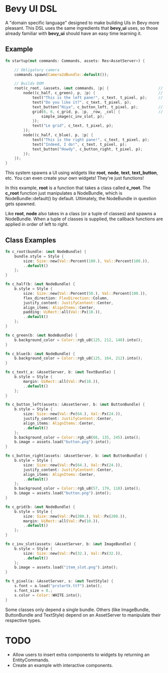 # Bevy UI DSL

A "domain specific language" designed to make building UIs in Bevy more pleasant. This DSL uses the same ingredients that **bevy_ui** uses, so those already familiar with **bevy_ui** should have an easy time learning it.

## Example

```rust
fn startup(mut commands: Commands, assets: Res<AssetServer>) {

    // Obligatory camera
    commands.spawn(Camera2dBundle::default());

    // Builds DOM
    root(c_root, &assets, &mut commands, |p| {                      // Spawns the root NodeBundle. AssetServer gets propagated.
        node((c_half, c_green), p, |p| {                            // Spawns the left pane as a NodeBundle.
            text("This is the left pane!", c_text, t_pixel, p);     // Spawns a TextBundle.
            text("Do you like it?", c_text, t_pixel, p);
            text_button("Hiya", c_button_left, t_pixel, p);         // Spawns a ButtonBundle with a TextBundle child in the middle. Convenience widget.
            grid(6, 6, c_grid, p, |p, _row, _col| {                 // Spawns a NodeBundle container with a NodeBundle for each cell (6x6).
                simple_image(c_inv_slot, p);
            });
            text("Le grid", c_text, t_pixel, p);
        });
        node((c_half, c_blue), p, |p| {
            text("This is the right pane!", c_text, t_pixel, p);
            text("Indeed, I do!", c_text, t_pixel, p);
            text_button("Howdy", c_button_right, t_pixel, p);
        });
    });
}

```

This system spawns a UI using widgets like **root**, **node**, **text**, **text_button**, etc.
You can even create your own widgets! They're just functions!

In this example, **root** is a function that takes a class called **c_root**. The **c_root** function just manipulates a NodeBundle, which is NodeBundle::default() by default. Ultimately, the NodeBundle in question gets spawned.

Like **root**, **node** also takes in a class (or a tuple of classes) and spawns a NodeBundle. When a tuple of classes is supplied, the callback functions are applied in order of left to right.

## Class Examples

```rust
fn c_root(bundle: &mut NodeBundle) {
    bundle.style = Style {
        size: Size::new(Val::Percent(100.), Val::Percent(100.)),
        ..default()
    };
}

fn c_half(b: &mut NodeBundle) {
    b.style = Style {
        size: Size::new(Val::Percent(50.), Val::Percent(100.)),
        flex_direction: FlexDirection::Column,
        justify_content: JustifyContent::Center,
        align_items: AlignItems::Center,
        padding: UiRect::all(Val::Px(10.)),
        ..default()
    };
}

fn c_green(b: &mut NodeBundle) {
    b.background_color = Color::rgb_u8(125, 212, 148).into();
}

fn c_blue(b: &mut NodeBundle) {
    b.background_color = Color::rgb_u8(125, 164, 212).into();
}

fn c_text(_a: &AssetServer, b: &mut TextBundle) {
    b.style = Style {
        margin: UiRect::all(Val::Px(10.)),
        ..default()
    };
}

fn c_button_left(assets: &AssetServer, b: &mut ButtonBundle) {
    b.style = Style {
        size: Size::new(Val::Px(64.), Val::Px(24.)),
        justify_content: JustifyContent::Center,
        align_items: AlignItems::Center,
        ..default()
    };
    b.background_color = Color::rgb_u8(66, 135, 245).into();
    b.image = assets.load("button.png").into();
}

fn c_button_right(assets: &AssetServer, b: &mut ButtonBundle) {
    b.style = Style {
        size: Size::new(Val::Px(64.), Val::Px(24.)),
        justify_content: JustifyContent::Center,
        align_items: AlignItems::Center,
        ..default()
    };
    b.background_color = Color::rgb_u8(57, 179, 118).into();
    b.image = assets.load("button.png").into();
}

fn c_grid(b: &mut NodeBundle) {
    b.style = Style {
        size: Size::new(Val::Px(200.), Val::Px(200.)),
        margin: UiRect::all(Val::Px(10.)),
        ..default()
    };
}

fn c_inv_slot(assets: &AssetServer, b: &mut ImageBundle) {
    b.style = Style {
        size: Size::new(Val::Px(32.), Val::Px(32.)),
        ..default()
    };
    b.image = assets.load("item_slot.png").into();
}

fn t_pixel(a: &AssetServer, s: &mut TextStyle) {
    s.font = a.load("prstartk.ttf").into();
    s.font_size = 8.;
    s.color = Color::WHITE.into();
}
```

Some classes only depend a single bundle. Others (like ImageBundle, ButtonBundle and TextStyle) depend on an AssetServer to manipulate their respective types.

# TODO
* Allow users to insert extra components to widgets by returning an EntityCommands.
* Create an example with interactive components.